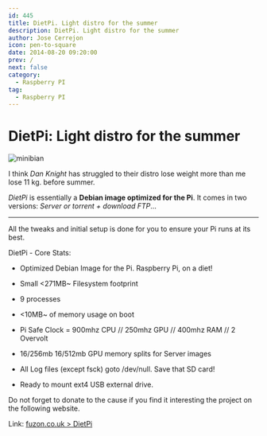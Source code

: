 ```yaml
---
id: 445
title: DietPi. Light distro for the summer
description: DietPi. Light distro for the summer
author: Jose Cerrejon
icon: pen-to-square
date: 2014-08-20 09:20:00
prev: /
next: false
category:
  - Raspberry PI
tag:
  - Raspberry PI
---
```


# DietPi: Light distro for the summer

![minibian](/images/minibian.jpg)

I think *Dan Knight* has struggled to their distro lose weight more than me lose 11 kg. before summer.

*DietPi* is essentially a **Debian image optimized for the Pi**. It comes in two versions: *Server or torrent + download FTP*...

- - -
All the tweaks and initial setup is done for you to ensure your Pi runs at its best.

DietPi - Core Stats:


* Optimized Debian Image for the Pi. Raspberry Pi, on a diet!

* Small <271MB~ Filesystem footprint

* 9 processes

* <10MB~ of memory usage on boot

* Pi Safe Clock = 900mhz CPU // 250mhz GPU // 400mhz RAM // 2 Overvolt

* 16/256mb 16/512mb GPU memory splits for Server images

* All Log files (except fsck) goto /dev/null. Save that SD card!

* Ready to mount ext4 USB external drive.

Do not forget to donate to the cause if you find it interesting the project on the following website.

Link: [fuzon.co.uk > DietPi](http://fuzon.co.uk/phpbb/viewtopic.php?f=8&t=6)